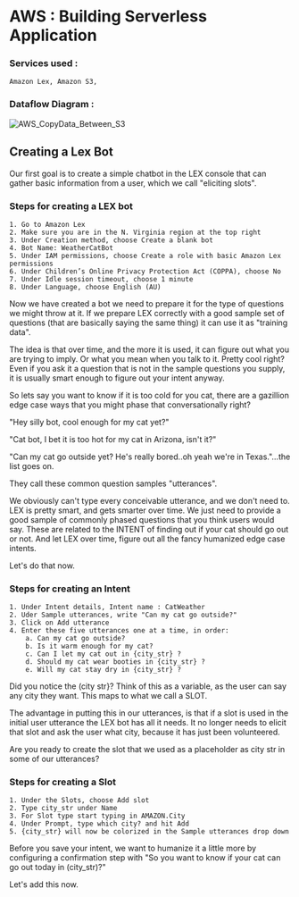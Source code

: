 # **AWS : Building Serverless Application**
### **Services used** :
    Amazon Lex, Amazon S3, 

### **Dataflow Diagram** :
![AWS_CopyData_Between_S3](https://user-images.githubusercontent.com/96478746/169760292-90e69a83-95dd-43b2-b80c-4b285d8aea3b.jpg)

## **Creating a Lex Bot**

Our first goal is to create a simple chatbot in the LEX console that can gather basic information from a user, which we call "eliciting slots".

### **Steps for creating a LEX bot**

    1. Go to Amazon Lex
    2. Make sure you are in the N. Virginia region at the top right
    3. Under Creation method, choose Create a blank bot
    4. Bot Name: WeatherCatBot
    5. Under IAM permissions, choose Create a role with basic Amazon Lex permissions
    6. Under Children’s Online Privacy Protection Act (COPPA), choose No
    7. Under Idle session timeout, choose 1 minute
    8. Under Language, choose English (AU)

Now we have created a bot we need to prepare it for the type of questions we might throw at it.
If we prepare LEX correctly with a good sample set of questions (that are basically saying the same
thing) it can use it as "training data".

The idea is that over time, and the more it is used, it can figure out what you are trying to imply. Or what you mean when you talk to it. Pretty cool right? Even if you ask it a question that is not in the sample questions you supply, it is usually smart enough to figure out your intent anyway.

So lets say you want to know if it is too cold for you cat, there are a gazillion edge case ways that you might phase that conversationally right?

"Hey silly bot, cool enough for my cat yet?"

"Cat bot, I bet it is too hot for my cat in Arizona, isn't it?"

"Can my cat go outside yet? He's really bored..oh yeah we're in Texas."...the list goes on. 

They call these common question samples "utterances".

We obviously can't type every conceivable utterance, and we don't need to. LEX is pretty smart, and gets smarter over time. We just need to provide a good sample of commonly phased questions that you think users would say. These are related to the INTENT of finding out if your cat should go out or not. And let LEX over time, figure out all the fancy humanized edge case intents.

Let's do that now.

### **Steps for creating an Intent**

    1. Under Intent details, Intent name : CatWeather
    2. Uder Sample utterances, write "Can my cat go outside?"
    3. Click on Add utterance
    4. Enter these five utterances one at a time, in order:
        a. Can my cat go outside?
        b. Is it warm enough for my cat?
        c. Can I let my cat out in {city_str} ?
        d. Should my cat wear booties in {city_str} ?
        e. Will my cat stay dry in {city_str} ?

Did you notice the (city str}? Think of this as a variable, as the user can say any city they want.
This maps to what we call a SLOT.

The advantage in putting this in our utterances, is that if a slot is used in the initial user utterance the LEX bot has all it needs. It no longer needs to elicit that slot and ask the user what city, because it has just been volunteered.

Are you ready to create the slot that we used as a placeholder as city str in some of our utterances?

### **Steps for creating a Slot**

    1. Under the Slots, choose Add slot
    2. Type city_str under Name
    3. For Slot type start typing in AMAZON.City
    4. Under Prompt, type which city? and hit Add
    5. {city_str} will now be colorized in the Sample utterances drop down

Before you save your intent, we want to humanize it a little more by configuring a confirmation step
with "So you want to know if your cat can go out today in (city_str)?"

Let's add this now.


